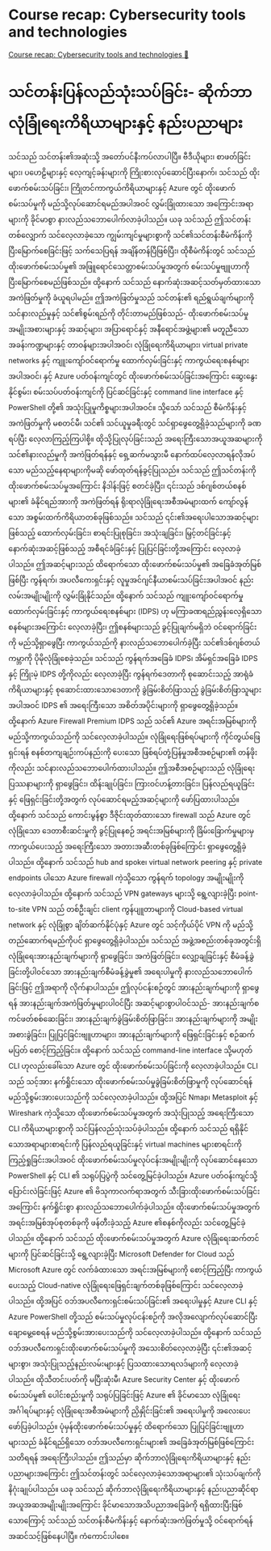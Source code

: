 # Course recap: Cybersecurity tools and technologies

[Course recap: Cybersecurity tools and technologies 🔗](https://www.coursera.org/learn/cybersecurity-tools-and-technologies/lecture/EcOVh/course-recap-cybersecurity-tools-and-technologies)

# သင်တန်းပြန်လည်သုံးသပ်ခြင်း- ဆိုက်ဘာလုံခြုံရေးကိရိယာများနှင့် နည်းပညာများ

သင်သည် သင်တန်း၏အဆုံးသို့ အတော်ပင်နီးကပ်လာပါပြီ။ ဗီဒီယိုများ၊ စာဖတ်ခြင်းများ၊ ပဟေဠိများနှင့် လေ့ကျင့်ခန်းများကို ကြိုးစားလုပ်ဆောင်ပြီးနောက်၊ သင်သည် ထိုးဖောက်စမ်းသပ်ခြင်း၊ ကြိုတင်ကာကွယ်ကိရိယာများနှင့် Azure တွင် ထိုးဖောက်စမ်းသပ်မှုကို မည်သို့လုပ်ဆောင်ရမည်အပါအဝင် လွှမ်းခြုံထားသော အကြောင်းအရာများကို ခိုင်မာစွာ နားလည်သဘောပေါက်လာခဲ့ပါသည်။ ယခု သင်သည် ဤသင်တန်းတစ်လျှောက် သင်လေ့လာခဲ့သော ကျွမ်းကျင်မှုများစွာကို သင်၏သင်တန်းစီမံကိန်းကို ပြီးမြောက်စေခြင်းဖြင့် သက်သေပြရန် အချိန်တန်ပြီဖြစ်ပြီး၊ ထိုစီမံကိန်းတွင် သင်သည် ထိုးဖောက်စမ်းသပ်မှု၏ အဖြူရောင်သေတ္တာစမ်းသပ်မှုအတွက် စမ်းသပ်မှုဗျူဟာကို ပြီးမြောက်စေမည်ဖြစ်သည်။ ထို့နောက် သင်သည် နောက်ဆုံးအဆင့်သတ်မှတ်ထားသော အကဲဖြတ်မှုကို ခံယူရပါမည်။ ဤအကဲဖြတ်မှုသည် သင်တန်း၏ ရည်ရွယ်ချက်များကို သင်နားလည်မှုနှင့် သင်၏စွမ်းရည်ကို တိုင်းတာမည်ဖြစ်သည်- ထိုးဖောက်စမ်းသပ်မှုအမျိုးအစားများနှင့် အဆင့်များ၊ အပြာရောင်နှင့် အနီရောင်အဖွဲ့များ၏ မတူညီသော အခန်းကဏ္ဍများနှင့် တာဝန်များအပါအဝင်၊ လုံခြုံရေးကိရိယာများ၊ virtual private networks နှင့် ကျူးကျော်ဝင်ရောက်မှု ထောက်လှမ်းခြင်းနှင့် ကာကွယ်ရေးစနစ်များအပါအဝင်၊ နှင့် Azure ပတ်ဝန်းကျင်တွင် ထိုးဖောက်စမ်းသပ်ခြင်းအကြောင်း ဆွေးနွေးနိုင်စွမ်း၊ စမ်းသပ်ပတ်ဝန်းကျင်ကို ပြင်ဆင်ခြင်းနှင့် command line interface နှင့် PowerShell တို့၏ အသုံးပြုမှုကိစ္စများအပါအဝင်။ သို့သော် သင်သည် စီမံကိန်းနှင့် အကဲဖြတ်မှုကို မစတင်မီ၊ သင်၏ သင်ယူမှုခရီးတွင် သင်ရှာဖွေတွေ့ရှိခဲ့သည်များကို ခဏရပ်ပြီး လေ့လာကြည့်ကြပါစို့။ ထိုသို့ပြုလုပ်ခြင်းသည် အရေးကြီးသောအယူအဆများကို သင်၏နားလည်မှုကို အကဲဖြတ်ရန်နှင့် ရှေ့ဆက်မသွားမီ နောက်ထပ်လေ့လာရန်လိုအပ်သော မည်သည့်နေရာများကိုမဆို ဖော်ထုတ်ရန်ခွင့်ပြုသည်။ သင်သည် ဤသင်တန်းကို ထိုးဖောက်စမ်းသပ်မှုအကြောင်း နိဒါန်းဖြင့် စတင်ခဲ့ပြီး၊ ၎င်းသည် ဒစ်ဂျစ်တယ်စနစ်များ၏ ခံနိုင်ရည်အားကို အကဲဖြတ်ရန် ရိုးရာလုံခြုံရေးအစီအမံများထက် ကျော်လွန်သော အစွမ်းထက်ကိရိယာတစ်ခုဖြစ်သည်။ သင်သည် ၎င်း၏အရေးပါသောအဆင့်များဖြစ်သည့် ထောက်လှမ်းခြင်း၊ စာရင်းပြုစုခြင်း၊ အသုံးချခြင်း၊ မြှင့်တင်ခြင်းနှင့် နောက်ဆုံးအဆင့်ဖြစ်သည့် အစီရင်ခံခြင်းနှင့် ပြုပြင်ခြင်းတို့အကြောင်း လေ့လာခဲ့ပါသည်။ ဤအဆင့်များသည် ထိရောက်သော ထိုးဖောက်စမ်းသပ်မှု၏ အခြေခံအုတ်မြစ်ဖြစ်ပြီး ကွန်ရက်၊ အပလီကေးရှင်းနှင့် လူမှုအင်ဂျင်နီယာစမ်းသပ်ခြင်းအပါအဝင် နည်းလမ်းအမျိုးမျိုးကို လွှမ်းခြုံနိုင်သည်။ ထို့နောက် သင်သည် ကျူးကျော်ဝင်ရောက်မှု ထောက်လှမ်းခြင်းနှင့် ကာကွယ်ရေးစနစ်များ (IDPS) ဟု မကြာခဏရည်ညွှန်းလေ့ရှိသော စနစ်များအကြောင်း လေ့လာခဲ့ပြီး၊ ဤစနစ်များသည် ခွင့်ပြုချက်မရှိဘဲ ဝင်ရောက်ခြင်းကို မည်သို့ရှာဖွေပြီး ကာကွယ်သည်ကို နားလည်သဘောပေါက်ခဲ့ပြီး သင်၏ဒစ်ဂျစ်တယ်ကမ္ဘာကို ပိုမိုလုံခြုံစေခဲ့သည်။ သင်သည် ကွန်ရက်အခြေခံ IDPS၊ အိမ်ရှင်အခြေခံ IDPS နှင့် ကြိုးမဲ့ IDPS တို့ကိုလည်း လေ့လာခဲ့ပြီး ကွန်ရက်ဒေတာကို စုဆောင်းသည့် အာရုံခံကိရိယာများနှင့် စုဆောင်းထားသောဒေတာကို ခွဲခြမ်းစိတ်ဖြာသည့် ခွဲခြမ်းစိတ်ဖြာသူများအပါအဝင် IDPS ၏ အရေးကြီးသော အစိတ်အပိုင်းများကို ရှာဖွေတွေ့ရှိခဲ့သည်။ ထို့နောက် Azure Firewall Premium IDPS သည် သင်၏ Azure အရင်းအမြစ်များကို မည်သို့ကာကွယ်သည်ကို သင်လေ့လာခဲ့ပါသည်။ လုံခြုံရေးဖြစ်ရပ်များကို ကိုင်တွယ်ဖြေရှင်းရန် စနစ်တကျချဉ်းကပ်နည်းကို ပေးသော ဖြစ်ရပ်တုံ့ပြန်မှုအစီအစဉ်များ၏ တန်ဖိုးကိုလည်း သင်နားလည်သဘောပေါက်ထားပါသည်။ ဤအစီအစဉ်များသည် လုံခြုံရေးပြဿနာများကို ရှာဖွေခြင်း၊ ထိန်းချုပ်ခြင်း၊ ကြားဝင်ဟန့်တားခြင်း၊ ပြန်လည်ရယူခြင်းနှင့် ဖြေရှင်းခြင်းတို့အတွက် လုပ်ဆောင်ရမည့်အဆင့်များကို ဖော်ပြထားပါသည်။ ထို့နောက် သင်သည် ကောင်းမွန်စွာ ဒီဇိုင်းထုတ်ထားသော firewall သည် Azure တွင် လုံခြုံသော ဒေတာစီးဆင်းမှုကို ခွင့်ပြုနေစဉ် အရင်းအမြစ်များကို ခြိမ်းခြောက်မှုများမှ ကာကွယ်ပေးသည့် အရေးကြီးသော အတားအဆီးတစ်ခုဖြစ်ကြောင်း ရှာဖွေတွေ့ရှိခဲ့ပါသည်။ ထို့နောက် သင်သည် hub and spoke၊ virtual network peering နှင့် private endpoints ပါသော Azure firewall ကဲ့သို့သော ကွန်ရက် topology အမျိုးမျိုးကို လေ့လာခဲ့ပါသည်။ ထို့နောက် သင်သည် VPN gateways များသို့ ရွေ့လျားခဲ့ပြီး point-to-site VPN သည် တစ်ဦးချင်း client ကွန်ပျူတာများကို Cloud-based virtual network နှင့် လုံခြုံစွာ ချိတ်ဆက်နိုင်ပုံနှင့် Azure တွင် သင့်ကိုယ်ပိုင် VPN ကို မည်သို့တည်ဆောက်ရမည်ကိုပင် ရှာဖွေတွေ့ရှိခဲ့ပါသည်။ သင်သည် အဖွဲ့အစည်းတစ်ခုအတွင်းရှိ လုံခြုံရေးအားနည်းချက်များကို ရှာဖွေခြင်း၊ အကဲဖြတ်ခြင်း၊ လျှော့ချခြင်းနှင့် စီမံခန့်ခွဲခြင်းတို့ပါဝင်သော အားနည်းချက်စီမံခန့်ခွဲမှု၏ အရေးပါမှုကို နားလည်သဘောပေါက်ခြင်းဖြင့် ဤအရာကို လိုက်နာပါသည်။ ဤလုပ်ငန်းစဉ်တွင် အားနည်းချက်များကို ရှာဖွေရန် အားနည်းချက်အကဲဖြတ်မှုများပါဝင်ပြီး အဆင့်များစွာပါဝင်သည်- အားနည်းချက်စကင်ဖတ်စစ်ဆေးခြင်း၊ အားနည်းချက်ခွဲခြမ်းစိတ်ဖြာခြင်း၊ အားနည်းချက်များကို အမျိုးအစားခွဲခြင်း၊ ပြုပြင်ခြင်းဗျူဟာများ၊ အားနည်းချက်များကို ဖြေရှင်းခြင်းနှင့် စဉ်ဆက်မပြတ် စောင့်ကြည့်ခြင်း။ ထို့နောက် သင်သည် command-line interface သို့မဟုတ် CLI ဟုလည်းခေါ်သော Azure တွင် ထိုးဖောက်စမ်းသပ်ခြင်းကို လေ့လာခဲ့ပါသည်။ CLI သည် သင့်အား နက်ရှိုင်းသော ထိုးဖောက်စမ်းသပ်မှုခွဲခြမ်းစိတ်ဖြာမှုကို လုပ်ဆောင်ရန် မည်သို့စွမ်းအားပေးသည်ကို သင်လေ့လာခဲ့ပါသည်။ ထို့အပြင် Nmap၊ Metasploit နှင့် Wireshark ကဲ့သို့သော ထိုးဖောက်စမ်းသပ်မှုအတွက် အသုံးပြုသည့် အရေးကြီးသော CLI ကိရိယာများစွာကို သင်ပြန်လည်သုံးသပ်ခဲ့ပါသည်။ ထို့နောက် သင်သည် ရရှိနိုင်သောအရာများစာရင်းကို ပြန်လည်ရယူခြင်းနှင့် virtual machines များစာရင်းကို ကြည့်ရှုခြင်းအပါအဝင် ထိုးဖောက်စမ်းသပ်မှုလုပ်ငန်းအမျိုးမျိုးကို လုပ်ဆောင်နေသော PowerShell နှင့် CLI ၏ သရုပ်ပြပွဲကို သင်တွေ့မြင်ခဲ့ပါသည်။ Azure ပတ်ဝန်းကျင်သို့ ပြောင်းလဲခြင်းဖြင့် Azure ၏ ဗိသုကာလက်ရာအတွက် သီးခြားထိုးဖောက်စမ်းသပ်ခြင်းအကြောင်း နက်ရှိုင်းစွာ နားလည်သဘောပေါက်ခဲ့ပါသည်။ ထိုးဖောက်စမ်းသပ်မှုအတွက် အရင်းအမြစ်အုပ်စုတစ်ခုကို ဖန်တီးခဲ့သည့် Azure ၏စနစ်ကိုလည်း သင်တွေ့မြင်ခဲ့ပါသည်။ ထို့နောက် သင်သည် ထိုးဖောက်စမ်းသပ်မှုအတွက် Azure လုံခြုံရေးဆက်တင်များကို ပြင်ဆင်ခြင်းသို့ ရွေ့လျားခဲ့ပြီး Microsoft Defender for Cloud သည် Microsoft Azure တွင် လက်ခံထားသော အရင်းအမြစ်များကို စောင့်ကြည့်ပြီး ကာကွယ်ပေးသည့် Cloud-native လုံခြုံရေးဖြေရှင်းချက်တစ်ခုဖြစ်ကြောင်း သင်လေ့လာခဲ့ပါသည်။ ထို့အပြင် ဝဘ်အပလီကေးရှင်းစမ်းသပ်ခြင်း၏ အရေးပါမှုနှင့် Azure CLI နှင့် Azure PowerShell တို့သည် စမ်းသပ်မှုလုပ်ငန်းစဉ်ကို အလိုအလျောက်လုပ်ဆောင်ပြီး ချောမွေ့စေရန် မည်သို့စွမ်းအားပေးသည်ကို သင်လေ့လာခဲ့ပါသည်။ ထို့နောက် သင်သည် ဝဘ်အပလီကေးရှင်းထိုးဖောက်စမ်းသပ်မှုကို အသေးစိတ်လေ့လာခဲ့ပြီး ၎င်း၏အဆင့်များစွာ၊ အသုံးပြုသည့်နည်းလမ်းများနှင့် ပြသထားသောရလဒ်များကို လေ့လာခဲ့ပါသည်။ ထိုသီတင်းပတ်ကို မပြီးဆုံးမီ၊ Azure Security Center နှင့် ထိုးဖောက်စမ်းသပ်မှု၏ ပေါင်းစည်းမှုကို သရုပ်ပြခြင်းဖြင့် Azure ၏ ခိုင်မာသော လုံခြုံရေးအင်္ဂါရပ်များနှင့် လုံခြုံရေးအစီအမံများကို ညှိနှိုင်းခြင်း၏ အရေးပါမှုကို အလေးပေးဖော်ပြခဲ့ပါသည်။ ပုံမှန်ထိုးဖောက်စမ်းသပ်မှုနှင့် ထိရောက်သော ပြုပြင်ခြင်းဗျူဟာများသည် ခံနိုင်ရည်ရှိသော ဝဘ်အပလီကေးရှင်းများ၏ အခြေခံအုတ်မြစ်ဖြစ်ကြောင်း သတိရရန် အရေးကြီးပါသည်။ ဤသည်မှာ ဆိုက်ဘာလုံခြုံရေးကိရိယာများနှင့် နည်းပညာများအကြောင်း ဤသင်တန်းတွင် သင်လေ့လာခဲ့သောအရာများ၏ သုံးသပ်ချက်ကို နိဂုံးချုပ်ပါသည်။ ယခု သင်သည် ဆိုက်ဘာလုံခြုံရေးကိရိယာများနှင့် နည်းပညာဆိုင်ရာအယူအဆအမျိုးမျိုးအကြောင်း ခိုင်မာသောအသိပညာအခြေခံကို ရရှိထားပြီးဖြစ်သောကြောင့် သင်သည် သင်တန်းစီမံကိန်းနှင့် နောက်ဆုံးအကဲဖြတ်မှုသို့ ဝင်ရောက်ရန် အဆင်သင့်ဖြစ်နေပါပြီ။ ကံကောင်းပါစေ။
